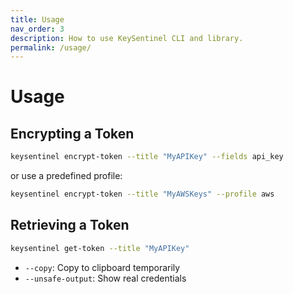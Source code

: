 ```yaml
---
title: Usage
nav_order: 3
description: How to use KeySentinel CLI and library.
permalink: /usage/
---
```


# Usage

## Encrypting a Token

```bash
keysentinel encrypt-token --title "MyAPIKey" --fields api_key
```

or use a predefined profile:

```bash
keysentinel encrypt-token --title "MyAWSKeys" --profile aws
```

## Retrieving a Token

```bash
keysentinel get-token --title "MyAPIKey"
```

- `--copy`: Copy to clipboard temporarily
- `--unsafe-output`: Show real credentials
